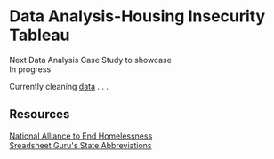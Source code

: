 # Data Analysis-Housing Insecurity Tableau
Next Data Analysis Case Study to showcase  
In progress

Currently cleaning [data](/data/DataTransformationAndCleaning.md) . . .


## Resources
[National Alliance to End Homelessness](https://endhomelessness.org/resource/what-is-a-continuum-of-care/)  
[Sreadsheet Guru's State Abbreviations](https://www.thespreadsheetguru.com/blog/list-united-states-capitals-abbreviations)